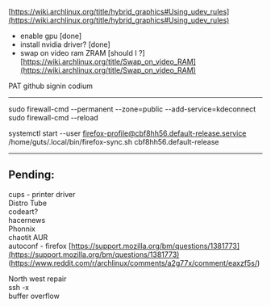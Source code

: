 [https://wiki.archlinux.org/title/hybrid_graphics#Using_udev_rules](https://wiki.archlinux.org/title/hybrid_graphics#Using_udev_rules)  
- enable gpu [done]  
- install nvidia driver? [done]  
- swap on video ram ZRAM [should I ?]  
[https://wiki.archlinux.org/title/Swap_on_video_RAM](https://wiki.archlinux.org/title/Swap_on_video_RAM)  
  
PAT github signin codium  
  
__________________________________________________  
  
sudo firewall-cmd --permanent --zone=public --add-service=kdeconnect  
sudo firewall-cmd --reload  
  
systemctl start --user firefox-profile@cbf8hh56.default-release.service  
/home/guts/.local/bin/firefox-sync.sh cbf8hh56.default-release  
  
________________  
  
## Pending:  
cups - printer driver  
Distro Tube  
codeart?  
hacernews  
Phonnix  
chaotit AUR  
autoconf - firefox [https://support.mozilla.org/bm/questions/1381773](https://support.mozilla.org/bm/questions/1381773)
(https://www.reddit.com/r/archlinux/comments/a2g77x/comment/eaxzf5s/)

North west repair  
ssh -x  
buffer overflow